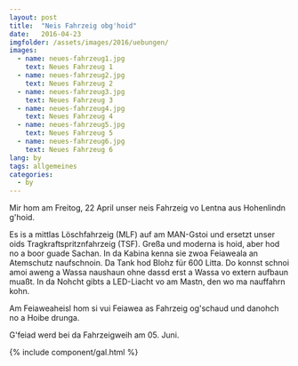 ```yaml
---
layout: post
title:  "Neis Fahrzeig obg'hoid"
date:   2016-04-23
imgfolder: /assets/images/2016/uebungen/
images:
  - name: neues-fahrzeug1.jpg
    text: Neues Fahrzeug 1
  - name: neues-fahrzeug2.jpg
    text: Neues Fahrzeug 2
  - name: neues-fahrzeug3.jpg
    text: Neues Fahrzeug 3
  - name: neues-fahrzeug4.jpg
    text: Neues Fahrzeug 4
  - name: neues-fahrzeug5.jpg
    text: Neues Fahrzeug 5
  - name: neues-fahrzeug6.jpg
    text: Neues Fahrzeug 6
lang: by
tags: allgemeines
categories:
  - by
---
```


Mir hom am Freitog, 22 April unser neis Fahrzeig vo Lentna aus Hohenlindn g'hoid.

Es is a mittlas Löschfahrzeig (MLF) auf am MAN-Gstoi und ersetzt unser oids Tragkraftspritznfahrzeig (TSF). Greßa und moderna is hoid, aber hod no a boor guade Sachan. In da Kabina kenna sie zwoa Feiaweala an Atemschutz naufschnoin. Da Tank hod Blohz für 600 Litta. Do konnst schnoi amoi aweng a Wassa naushaun ohne dassd erst a Wassa vo extern aufbaun muaßt. In da Nohcht gibts a LED-Liacht vo am Mastn, den wo ma nauffahrn kohn.

Am Feiaweaheisl hom si vui Feiawea as Fahrzeig og'schaud und danohch no a Hoibe drunga.

G'feiad werd bei da Fahrzeigweih am 05. Juni.

{% include component/gal.html %}

